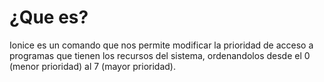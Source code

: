 # ¿Que es?
Ionice es un comando que nos permite modificar la prioridad de acceso a programas que tienen los recursos del sistema, ordenandolos
desde el 0 (menor prioridad) al 7 (mayor prioridad). 
